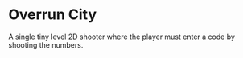# Overrun City
 A single tiny level 2D shooter where the player must enter a code by shooting the numbers.
